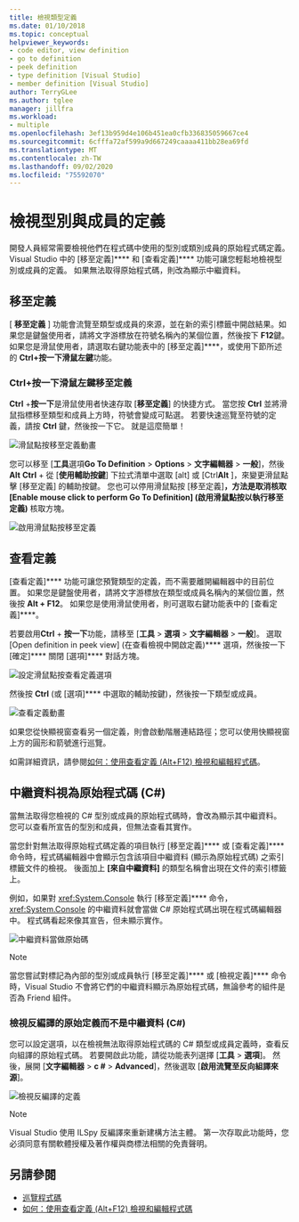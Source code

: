 ```yaml
---
title: 檢視類型定義
ms.date: 01/10/2018
ms.topic: conceptual
helpviewer_keywords:
- code editor, view definition
- go to definition
- peek definition
- type definition [Visual Studio]
- member definition [Visual Studio]
author: TerryGLee
ms.author: tglee
manager: jillfra
ms.workload:
- multiple
ms.openlocfilehash: 3ef13b959d4e106b451ea0cfb336835059667ce4
ms.sourcegitcommit: 6cfffa72af599a9d667249caaaa411bb28ea69fd
ms.translationtype: MT
ms.contentlocale: zh-TW
ms.lasthandoff: 09/02/2020
ms.locfileid: "75592070"
---
```

# <a name="view-type-and-member-definitions"></a>檢視型別與成員的定義

開發人員經常需要檢視他們在程式碼中使用的型別或類別成員的原始程式碼定義。 Visual Studio 中的 [移至定義]**** 和 [查看定義]**** 功能可讓您輕鬆地檢視型別或成員的定義。 如果無法取得原始程式碼，則改為顯示中繼資料。

## <a name="go-to-definition"></a>移至定義

[ **移至定義** ] 功能會流覽至類型或成員的來源，並在新的索引標籤中開啟結果。如果您是鍵盤使用者，請將文字游標放在符號名稱內的某個位置，然後按下 **F12**鍵。 如果您是滑鼠使用者，請選取右鍵功能表中的 [移至定義]****，或使用下節所述的 **Ctrl+按一下滑鼠左鍵**功能。

### <a name="ctrl-click-go-to-definition"></a>Ctrl+按一下滑鼠左鍵移至定義

**Ctrl** +**按一下**是滑鼠使用者快速存取 [**移至定義**] 的快捷方式。 當您按 **Ctrl** 並將滑鼠指標移至類型和成員上方時，符號會變成可點選。 若要快速巡覽至符號的定義，請按 **Ctrl** 鍵，然後按一下它。 就是這麼簡單！

![滑鼠點按移至定義動畫](../ide/media/click_gotodef.gif)

您可以移至 [**工具**選項**Go To Definition**  >  **Options**  >  **文字編輯器**  >  **一般**]，然後**Alt** **Ctrl** + 從 [**使用輔助按鍵**] 下拉式清單中選取 [alt] 或 [Ctrl**Alt** ]，來變更滑鼠點擊 [移至定義] 的輔助按鍵。 您也可以停用滑鼠點按 [移至定義]****，方法是取消核取 [Enable mouse click to perform Go To Definition] (啟用滑鼠點按以執行移至定義)**** 核取方塊。

![啟用滑鼠點按移至定義](../ide/media/editor_options_mouse_click_gotodef.png)

## <a name="peek-definition"></a>查看定義

[查看定義]**** 功能可讓您預覽類型的定義，而不需要離開編輯器中的目前位置。 如果您是鍵盤使用者，請將文字游標放在類型或成員名稱內的某個位置，然後按 **Alt + F12**。 如果您是使用滑鼠使用者，則可選取右鍵功能表中的 [查看定義]****。

若要啟用**Ctrl** + **按一下**功能，請移至 [**工具**  >  **選項**  >  **文字編輯器**  >  **一般**]。 選取 [Open definition in peek view] (在查看檢視中開啟定義)**** 選項，然後按一下 [確定]**** 關閉 [選項]**** 對話方塊。

![設定滑鼠點按查看定義選項](../ide/media/editor_options_peek_view.png)

然後按 **Ctrl** (或 [選項]**** 中選取的輔助按鍵)，然後按一下類型或成員。

![查看定義動畫](../ide/media/peek_definition.gif)

如果您從快顯視窗查看另一個定義，則會啟動階層連結路徑；您可以使用快顯視窗上方的圓形和箭號進行巡覽。

如需詳細資訊，請參閱[如何：使用查看定義 (Alt+F12) 檢視和編輯程式碼](how-to-view-and-edit-code-by-using-peek-definition-alt-plus-f12.md)。

## <a name="view-metadata-as-source-code-c"></a>中繼資料視為原始程式碼 (C#)

當無法取得您檢視的 C# 型別或成員的原始程式碼時，會改為顯示其中繼資料。 您可以查看所宣告的型別和成員，但無法查看其實作。

當您針對無法取得原始程式碼定義的項目執行 [移至定義]**** 或 [查看定義]**** 命令時，程式碼編輯器中會顯示包含該項目中繼資料 (顯示為原始程式碼) 之索引標籤文件的檢視。 後面加上 **[來自中繼資料]** 的類型名稱會出現在文件的索引標籤上。

例如，如果對 <xref:System.Console> 執行 [移至定義]**** 命令，<xref:System.Console> 的中繼資料就會當做 C# 原始程式碼出現在程式碼編輯器中。 程式碼看起來像其宣告，但未顯示實作。

![中繼資料當做原始碼](../ide/media/metadatasource.png)

> [!NOTE]
> 當您嘗試對標記為內部的型別或成員執行 [移至定義]**** 或 [檢視定義]**** 命令時，Visual Studio 不會將它們的中繼資料顯示為原始程式碼，無論參考的組件是否為 Friend 組件。

### <a name="view-decompiled-source-definitions-instead-of-metadata-c"></a>檢視反編譯的原始定義而不是中繼資料 (C#)

您可以設定選項，以在檢視無法取得原始程式碼的 C# 類型或成員定義時，查看反向組譯的原始程式碼。 若要開啟此功能，請從功能表列選擇 [**工具**  >  **選項**]。 然後，展開 [**文字編輯器**  >  **c #**  >  **Advanced**]，然後選取 [**啟用流覽至反向組譯來源**]。

![檢視反編譯的定義](media/go-to-definition-decompiled-sources.png)

> [!NOTE]
> Visual Studio 使用 ILSpy 反編譯來重新建構方法主體。 第一次存取此功能時，您必須同意有關軟體授權及著作權與商標法相關的免責聲明。

## <a name="see-also"></a>另請參閱

- [巡覽程式碼](../ide/navigating-code.md)
- [如何：使用查看定義 (Alt+F12) 檢視和編輯程式碼](how-to-view-and-edit-code-by-using-peek-definition-alt-plus-f12.md)
